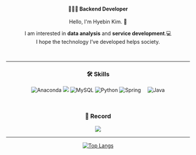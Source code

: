 <div align=center>

#### 👩🏻‍💻 Backend Developer <br>

Hello, I'm Hyebin Kim. 👋

I am interested in **data analysis** and **service development**.💻 <br>
I hope the technology I’ve developed helps society. 

<br>

---

### 🛠️ Skills 

<img alt="Anaconda" src ="https://img.shields.io/badge/Anaconda-44A833.svg?&style=flat-square&logo=Anaconda&logoColor=white"/> <img src="https://img.shields.io/badge/Android-3DDC84?style=flat-square&logo=Android&logoColor=white"/>
<img alt="MySQL" src ="https://img.shields.io/badge/MySQL-4479A1.svg?&style=flat-square&logo=MySQL&logoColor=white"/>
<img alt="Python" src ="https://img.shields.io/badge/Python-40AEF0.svg?&style=flat-square&logo=Python&logoColor=white"/> 
<img alt="Spring" src ="https://img.shields.io/badge/Spring-6DB33F.svg?&style=flat-square&logo=Spring&logoColor=white"/> 
<img alt="Java" src ="https://img.shields.io/badge/Java-007396.svg?&style=flat-square&logo=Java&logoColor=white"/> 



<br/>

### 🎀 Record

<a href="https://velog.io/@hyebinnn" target="_blank"><img src="https://img.shields.io/badge/Velog-20C997?style=flat&logo=Velog&logoColor=white"/></a> 

---

[![Top Langs](https://github-readme-stats.vercel.app/api/top-langs/?username=hyebinnn&layout=compact)](https://github.com/hyebinnn/github-readme-stats)

</div>
